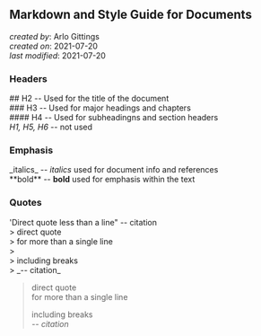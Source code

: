 ## Markdown and Style Guide for Documents
_created by_: Arlo Gittings  
_created on_: 2021-07-20  
_last modified_: 2021-07-20  
### Headers
\#\#   H2 -- Used for the title of the document  
\#\#\#  H3 -- Used for major headings and chapters  
\#\#\#\# H4 -- Used for subheadingns and section headers  
_H1, H5, H6_ -- not used  
### Emphasis
\_italics\_ -- _italics_ used for document info and references  
\*\*bold\*\* -- **bold** used for emphasis within the text  
### Quotes
'Direct quote less than a line" -- citation  
\> direct quote  
\> for more than a single  line  
\>  
\> including breaks  
\> \_-- citation\_

> direct quote  
> for more than a single line  
>  
> including breaks  
> _-- citation_  


